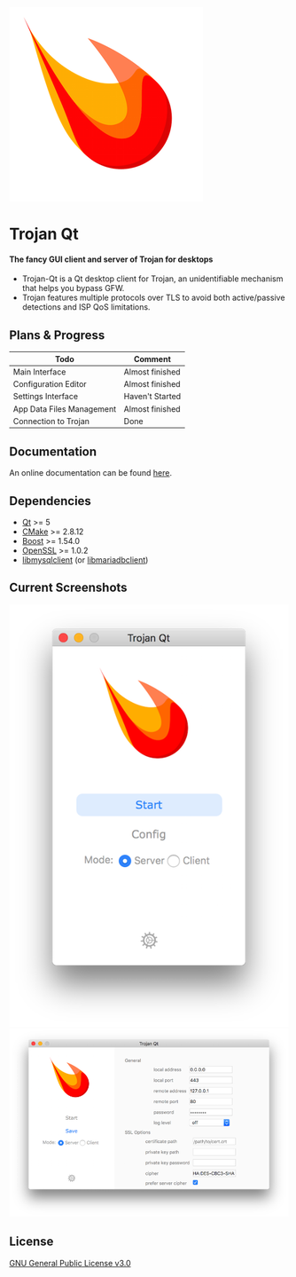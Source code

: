 ![TrojanQt](./screenshot/logo-350.png)
# Trojan Qt
#### The fancy GUI client and server of Trojan for desktops
* Trojan-Qt is a Qt desktop client for Trojan, an unidentifiable mechanism that helps you bypass GFW.
* Trojan features multiple protocols over TLS to avoid both active/passive detections and ISP QoS limitations.

## Plans & Progress

Todo | Comment
------- | -------
Main Interface | Almost finished
Configuration Editor | Almost finished
Settings Interface | Haven't Started
App Data Files Management | Almost finished
Connection to Trojan | Done

## Documentation
An online documentation can be found [here](https://trojan-gfw.github.io/trojan/).

## Dependencies
- [Qt](https://qt.io/) >= 5
- [CMake](https://cmake.org/) >= 2.8.12
- [Boost](http://www.boost.org/) >= 1.54.0
- [OpenSSL](https://www.openssl.org/) >= 1.0.2
- [libmysqlclient](https://dev.mysql.com/downloads/connector/c/) (or [libmariadbclient](https://mariadb.org/))

## Current Screenshots
![1](./screenshot/Mar0.png)
![1](./screenshot/Mar1.png)

## License
[GNU General Public License v3.0](LICENSE)
